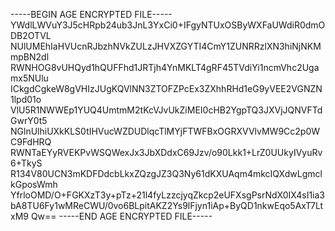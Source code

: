 -----BEGIN AGE ENCRYPTED FILE-----
YWdlLWVuY3J5cHRpb24ub3JnL3YxCi0+IFgyNTUxOSByWXFaUWdiR0dmODB2OTVL
NUlUMEhIaHVUcnRJbzhNVkZULzJHVXZGYTI4CmY1ZUNRRzlXN3hiNjNKMmpBN2dl
RWNHOG8vUHQyd1hQUFFhd1JRTjh4YnMKLT4gRF45TVdiYi1ncmVhc2Ugamx5NUlu
ICkgdCgkeW8gVHIzJUgKQVlNN3ZTOFZPcEx3ZXhhRHd1eG9yVEE2VGNZN1lpd01o
VlU5R1NWWEp1YUQ4UmtmM2tKcVJvUkZiMEI0cHB2YgpTQ3JXVjJQNVFTdGwrY0t5
NGlnUlhiUXkKLS0tIHVucWZDUDlqcTlMYjFTWFBxOGRXVVlvMW9Cc2p0WC9FdHRQ
RWNTaEYyRVEKPvWSQWexJx3JbXDdxC69Jzv/o90Lkk1+LrZ0UUkyIVyuRv6+TkyS
R134V80UCN3mKDFDdcbLkxZQzgJZ3Q3Ny61dKXUAqm4mkcIQXdwLgmclkGposWmh
YfrloOMD/O+FGKXzT3y+pTz+21l4fyLzzcjyqZkcp2eUFXsgPsrNdX0IX4sI1ia3
bA8TU6Fy1wMReCWU/0vo6BLpitAKZ2Ys9lFjyn1iAp+ByQD1nkwEqo5AxT7LtxM9
Qw==
-----END AGE ENCRYPTED FILE-----
